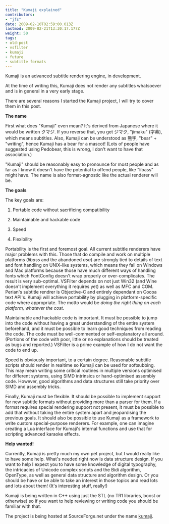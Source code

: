```yaml
---
title: "Kumaji explained"
contributors:
- "jfs"
date: 2009-02-10T02:59:00.013Z
lastmod: 2009-02-21T13:30:17.177Z
weight: 50
tags:
- old-post
- vsfilter
- kumaji
- future
- subtitle formats
---
```

Kumaji is an advanced subtitle rendering engine, in development.

At the time of writing this, Kumaji does not render any subtitles whatsoever and is in general in a very early stage.

There are several reasons I started the Kumaji project, I will try to cover them in this post.

**The name**

First what does "Kumaji" even mean? It's derived from Japanese where it would be written クマジ. If you reverse that, you get ジマク, "jimaku" (字幕), which means subtitles. Also, Kumaji can be understood as 熊字, "bear" + "writing", hence Kumaji has a bear for a mascot! (Lots of people have suggested using Pedobear, this is wrong, I don't want to have that association.)

"Kumaji" should be reasonably easy to pronounce for most people and as far as I know it doesn't have the potential to offend people, like "libass" might have. The name is also format-agnostic like the actual renderer will be.

**The goals**

The key goals are:

1. Portable code without sacrificing compatibility

2. Maintainable and hackable code

3. Speed

4. Flexibility


Portability is the first and foremost goal. All current subtitle renderers have major problems with this. Those that do compile and work on multiple platforms (*libass* and the abandoned *asa*) are strongly tied to details of text and font handling on UNIX-like systems, which means they fail on Windows and Mac platforms because those have much different ways of handling fonts which FontConfig doesn't wrap properly or over-complicates. The result is very sub-optimal. VSFilter depends on not just Win32 (and Wine doesn't implement everything it requires yet) as well as MFC and COM. Perian's subtitle rendrer is Objective-C and entirely dependant on Cocoa text API's. Kumaji will achieve portability by plugging in platform-specific code where appropriate. The motto would be *doing the right thing on each platform, whatever the cost*.

Maintainable and hackable code is important. It must be possible to jump into the code without having a great understanding of the entire system beforehand, and it must be possible to learn good techniques from reading the code. The code must be well-commented or self-explanatory all around. (Portions of the code with poor, little or no explanations should be treated as bugs and reported.) VSFilter is a prime example of how I do not want the code to end up.

Speed is obviously important, to a certain degree. Reasonable subtitle scripts should render in realtime so Kumaji can be used for softsubbing. This may mean writing some critical routines in multiple versions optimised for different systems, using SIMD intrinsics or hand-optimised assembly code. However, good algorithms and data structures still take priority over SIMD and assembly tricks.

Finally, Kumaji must be flexible. It should be possible to implement support for new subtitle formats without providing more than a parser for them. If a format requires special rendering support not present, it must be possible to add that without taking the entire system apart and jeopardising the previous goals. It should also be possible to use Kumaji as a framework to write custom special-purpose renderers. For example, one can imagine creating a Lua interface for Kumaji's internal functions and use that for scripting advanced karaoke effects.

**Help wanted!**

Currently, Kumaji is pretty much my own pet project, but I would really like to have some help. What's needed right now is data structure design. If you want to help I expect you to have some knowledge of digital typography, the intricacies of Unicode complex scripts and the Bidi algorithm, OpenType, as well as general data structure and algorithm design. Or you should be have or be able to take an interest in those topics and read lots and lots about them! (It's interesting stuff, really!)

Kumaji is being written in C++ using just the STL (no TR1 libraries, boost or otherwise) so if you want to help reviewing or writing code you should be familiar with that.

The project is being hosted at SourceForge.net under the name [kumaji](http://sourceforge.net/projects/kumaji/).

